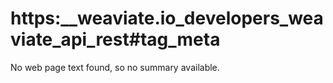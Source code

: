 # https:\_\_weaviate.io_developers_weaviate_api_rest#tag_meta

No web page text found, so no summary available.
